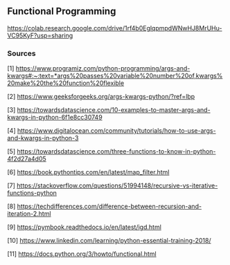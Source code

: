 ## Functional Programming

https://colab.research.google.com/drive/1rf4b0EglqpmpdWNwHJ8MrUHu-VC95KyF?usp=sharing


### Sources

[1] https://www.programiz.com/python-programming/args-and-kwargs#:~:text=*args%20passes%20variable%20number%20of,kwargs%20make%20the%20function%20flexible

[2] https://www.geeksforgeeks.org/args-kwargs-python/?ref=lbp

[3] https://towardsdatascience.com/10-examples-to-master-args-and-kwargs-in-python-6f1e8cc30749

[4] https://www.digitalocean.com/community/tutorials/how-to-use-args-and-kwargs-in-python-3

[5] https://towardsdatascience.com/three-functions-to-know-in-python-4f2d27a4d05

[6] https://book.pythontips.com/en/latest/map_filter.html

[7] https://stackoverflow.com/questions/51994148/recursive-vs-iterative-functions-python

[8] https://techdifferences.com/difference-between-recursion-and-iteration-2.html

[9] https://pymbook.readthedocs.io/en/latest/igd.html

[10] https://www.linkedin.com/learning/python-essential-training-2018/

[11] https://docs.python.org/3/howto/functional.html